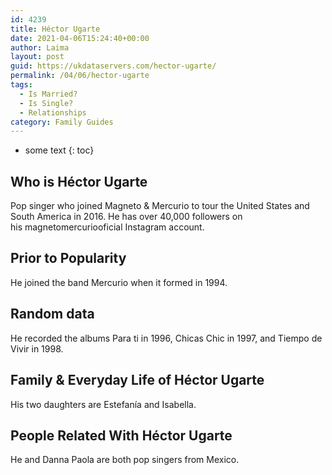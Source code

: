 ```yaml
---
id: 4239
title: Héctor Ugarte
date: 2021-04-06T15:24:40+00:00
author: Laima
layout: post
guid: https://ukdataservers.com/hector-ugarte/
permalink: /04/06/hector-ugarte
tags:
  - Is Married?
  - Is Single?
  - Relationships
category: Family Guides
---
```


* some text
{: toc}


## Who is Héctor Ugarte
                  
                  
                  
Pop singer who joined Magneto & Mercurio to tour the United States and South America in 2016. He has over 40,000 followers on his magnetomercuriooficial Instagram account. 
                  
              
            
              
            
                
                
                
## Prior to Popularity
                  
                  
                  
He joined the band Mercurio when it formed in 1994.
                  
              
            
              
            
                
                
                
## Random data
                  
                  
                  
He recorded the albums Para ti in 1996, Chicas Chic in 1997, and Tiempo de Vivir in 1998.
                  
              
            
              
            
                
                
                
## Family & Everyday Life of Héctor Ugarte
                  
                  
                  
His two daughters are Estefanía and Isabella.
                  
              
            
              
            
                
                
                
## People Related With Héctor Ugarte
                  
                  
                  
He and Danna Paola are both pop singers from Mexico.
                  
              
            
              
            
                
              
            
              
              
            
            
              
            
          
          
          